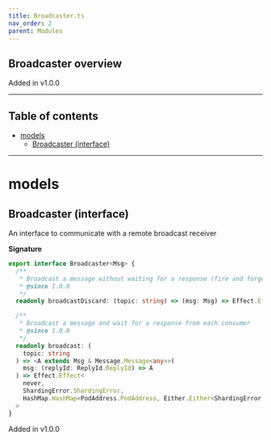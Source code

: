```yaml
---
title: Broadcaster.ts
nav_order: 2
parent: Modules
---
```


## Broadcaster overview

Added in v1.0.0

---

<h2 class="text-delta">Table of contents</h2>

- [models](#models)
  - [Broadcaster (interface)](#broadcaster-interface)

---

# models

## Broadcaster (interface)

An interface to communicate with a remote broadcast receiver

**Signature**

```ts
export interface Broadcaster<Msg> {
  /**
   * Broadcast a message without waiting for a response (fire and forget)
   * @since 1.0.0
   */
  readonly broadcastDiscard: (topic: string) => (msg: Msg) => Effect.Effect<never, ShardingError.ShardingError, void>

  /**
   * Broadcast a message and wait for a response from each consumer
   * @since 1.0.0
   */
  readonly broadcast: (
    topic: string
  ) => <A extends Msg & Message.Message<any>>(
    msg: (replyId: ReplyId.ReplyId) => A
  ) => Effect.Effect<
    never,
    ShardingError.ShardingError,
    HashMap.HashMap<PodAddress.PodAddress, Either.Either<ShardingError.ShardingError, Message.Success<A>>>
  >
}
```

Added in v1.0.0

